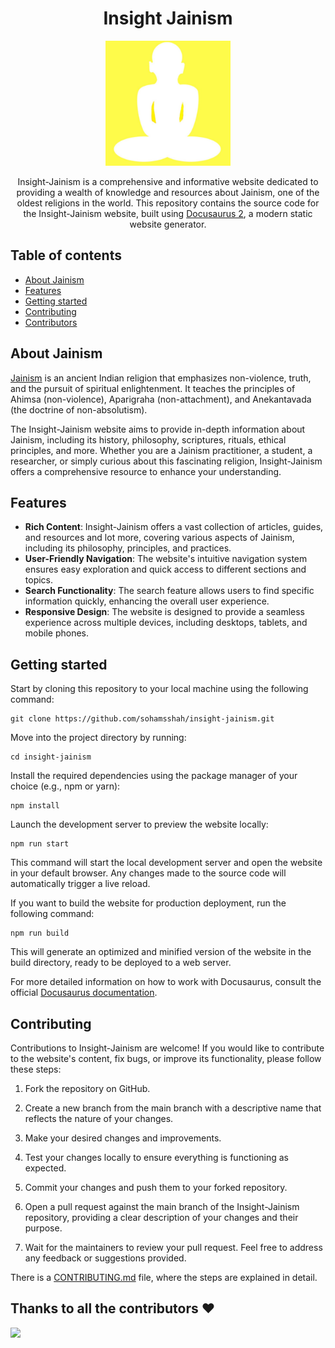 <div align="center">
  
# Insight Jainism

<img src="static/img/android-chrome-512x512.png" width="200">

Insight-Jainism is a comprehensive and informative website dedicated to providing a wealth of knowledge and resources about Jainism, one of the oldest religions in the world. This repository contains the source code for the Insight-Jainism website,  built using [Docusaurus 2](https://docusaurus.io/), a modern static website generator.
</div>

## Table of contents

- [About Jainism](#about-jainism)
- [Features](#features)
- [Getting started](#getting-started)
- [Contributing](#contributing)
- [Contributors](#thanks-to-all-the-contributors-%EF%B8%8F)


## About Jainism

[Jainism](https://en.wikipedia.org/wiki/Jainism) is an ancient Indian religion that emphasizes non-violence, truth, and the pursuit of spiritual enlightenment. It teaches the principles of Ahimsa (non-violence), Aparigraha (non-attachment), and Anekantavada (the doctrine of non-absolutism).

The Insight-Jainism website aims to provide in-depth information about Jainism, including its history, philosophy, scriptures, rituals, ethical principles, and more. Whether you are a Jainism practitioner, a student, a researcher, or simply curious about this fascinating religion, Insight-Jainism offers a comprehensive resource to enhance your understanding.

## Features

- **Rich Content**: Insight-Jainism offers a vast collection of articles, guides, and resources and lot more, covering various aspects of Jainism, including its philosophy, principles, and practices.
- **User-Friendly Navigation**: The website's intuitive navigation system ensures easy exploration and quick access to different sections and topics.
- **Search Functionality**: The search feature allows users to find specific information quickly, enhancing the overall user experience.
- **Responsive Design**: The website is designed to provide a seamless experience across multiple devices, including desktops, tablets, and mobile phones.


## Getting started

Start by cloning this repository to your local machine using the following command:
```
git clone https://github.com/sohamsshah/insight-jainism.git
```

Move into the project directory by running:
```
cd insight-jainism
```

Install the required dependencies using the package manager of your choice (e.g., npm or yarn):
```
npm install
```

Launch the development server to preview the website locally:
```
npm run start
```

This command will start the local development server and open the website in your default browser. Any changes made to the source code will automatically trigger a live reload.

If you want to build the website for production deployment, run the following command:
```
npm run build
```

This will generate an optimized and minified version of the website in the build directory, ready to be deployed to a web server.

For more detailed information on how to work with Docusaurus, consult the official [Docusaurus documentation](https://docusaurus.io/docs).

## Contributing

Contributions to Insight-Jainism are welcome! If you would like to contribute to the website's content, fix bugs, or improve its functionality, please follow these steps:
1. Fork the repository on GitHub.

2. Create a new branch from the main branch with a descriptive name that reflects the nature of your changes.

3. Make your desired changes and improvements.

4. Test your changes locally to ensure everything is functioning as expected.

5. Commit your changes and push them to your forked repository.

6. Open a pull request against the main branch of the Insight-Jainism repository, providing a clear description of your changes and their purpose.

7. Wait for the maintainers to review your pull request. Feel free to address any feedback or suggestions provided.

There is a [CONTRIBUTING.md](/CONTRIBUTING.md) file, where the steps are explained in detail.

## Thanks to all the contributors ❤️

<a href="https://github.com/sohamsshah/insight-jainism/graphs/contributors">
  <img src="https://contrib.rocks/image?repo=sohamsshah/insight-jainism" />
</a>
